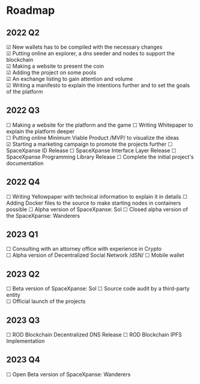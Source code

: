 # Roadmap  
  
## 2022 Q2  
☑ New wallets has to be compiled with the necessary changes  
☑ Putting online an explorer, a dns seeder and nodes to support the blockchain  
☑ Making a website to present the coin  
☑ Adding the project on some pools  
☑ An exchange listing to gain attention and volume  
☑ Writing a manifesto to explain the intentions further and to set the goals of the platform   
  
## 2022 Q3
☐ Making a website for the platform and the game
☐ Writing Whitepaper to explain the platform deeper  
☐ Putting online Minimum Viable Product /MVP/ to visualize the ideas  
☑ Starting a marketing campaign to promote the projects further
☐ SpaceXpanse ID Release
☐ SpaceXpanse Interface Layer Release
☐ SpaceXpanse Programming Library Release
☐ Complete the initial project's documentation
  
## 2022 Q4
☐ Writing Yellowpaper with technical information to explain it in details 
☐ Adding Docker files to the source to make starting nodes in containers possible
☐ Alpha version of SpaceXpanse: Sol
☐ Closed alpha version of the SpaceXpanse: Wanderers
  
## 2023 Q1
☐ Consulting with an attorney office with experience in Crypto  
☐ Alpha version of Decentralized Social Network /dSN/
☐ Mobile wallet  
  
## 2023 Q2 
☐ Beta version of SpaceXpanse: Sol 
☐ Source code audit by a third-party entity  
☐ Official launch of the projects  
  
## 2023 Q3  
☐ ROD Blockchain Decentralized DNS Release
☐ ROD Blockchain IPFS Implementation

## 2023 Q4  
☐ Open Beta version of SpaceXpanse: Wanderers

